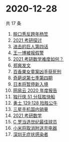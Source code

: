 # 2020-12-28

共 17 条

<!-- BEGIN -->
<!-- 最后更新时间 Mon Dec 28 2020 15:14:05 GMT+0800 (CST) -->
1. [脱口秀反跨年杨笠](https://www.zhihu.com/search?q=杨笠)
1. [2021 考研探讨](https://www.zhihu.com/search?q=考研)
1. [进击的巨人第四话](https://www.zhihu.com/search?q=进击的巨人)
1. [王一博被报假警](https://www.zhihu.com/search?q=王一博)
1. [2021 考研数学难度如何？](https://www.zhihu.com/search?q=考研数学)
1. [郑爽发文](https://www.zhihu.com/search?q=郑爽)
1. [百香果女童案凶手获死刑](https://www.zhihu.com/search?q=百香果女童)
1. [奇葩说第七季第四期](https://www.zhihu.com/search?q=奇葩说)
1. [日本将暂停新入境](https://www.zhihu.com/search?q=日本)
1. [网易云 2020 年度报告](https://www.zhihu.com/search?q=网易云)
1. [独行侠 51 分狂胜快船](https://www.zhihu.com/search?q=快船)
1. [勇士 129:128 险胜公牛](https://www.zhihu.com/search?q=勇士)
1. [三星手机国内销量](https://www.zhihu.com/search?q=三星)
1. [2021 考研数学](https://www.zhihu.com/search?q=考研数学)
1. [C 罗当选世纪最佳球员](https://www.zhihu.com/search?q=c罗)
1. [小米将取消附送充电器](https://www.zhihu.com/search?q=小米取消充电器)
1. [深圳无症状感染者](https://www.zhihu.com/search?q=深圳新增)
<!-- END -->
